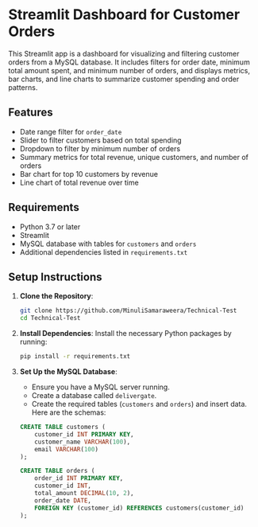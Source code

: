 # Streamlit Dashboard for Customer Orders

This Streamlit app is a dashboard for visualizing and filtering customer orders from a MySQL database. It includes filters for order date, minimum total amount spent, and minimum number of orders, and displays metrics, bar charts, and line charts to summarize customer spending and order patterns.

## Features

- Date range filter for `order_date`
- Slider to filter customers based on total spending
- Dropdown to filter by minimum number of orders
- Summary metrics for total revenue, unique customers, and number of orders
- Bar chart for top 10 customers by revenue
- Line chart of total revenue over time

## Requirements

- Python 3.7 or later
- Streamlit
- MySQL database with tables for `customers` and `orders`
- Additional dependencies listed in `requirements.txt`

## Setup Instructions

1. **Clone the Repository**:
    ```bash
    git clone https://github.com/MinuliSamaraweera/Technical-Test
    cd Technical-Test
    ```

2. **Install Dependencies**:
    Install the necessary Python packages by running:
    ```bash
    pip install -r requirements.txt
    ```

3. **Set Up the MySQL Database**:
   - Ensure you have a MySQL server running.
   - Create a database called `delivergate`.
   - Create the required tables (`customers` and `orders`) and insert data. Here are the schemas:

   ```sql
   CREATE TABLE customers (
       customer_id INT PRIMARY KEY,
       customer_name VARCHAR(100),
       email VARCHAR(100)
   );

   CREATE TABLE orders (
       order_id INT PRIMARY KEY,
       customer_id INT,
       total_amount DECIMAL(10, 2),
       order_date DATE,
       FOREIGN KEY (customer_id) REFERENCES customers(customer_id)
   );

